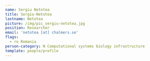 ```yaml
---
name: Sergiu Netotea
title: Sergiu-Netotea
lastname: Netotea
picture: /img/pic_sergiu-netotea.jpg
position: Researcher
email: 'netotea [at] chalmers.se'
flags:
  - ro Romania
person-category: N Computational systems biology infrastructure
template: people/profile
---
```


